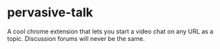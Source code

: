 pervasive-talk
==============

A cool chrome extension that lets you start a video chat on any URL as a topic. Discussion forums will never be the same.

